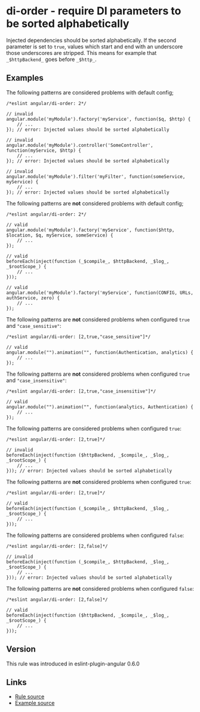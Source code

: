 <!-- WARNING: Generated documentation. Edit docs and examples in the rule and examples file ('rules/di-order.js', 'examples/di-order.js'). -->

# di-order - require DI parameters to be sorted alphabetically

Injected dependencies should be sorted alphabetically.
If the second parameter is set to `true`, values which start and end with an underscore those underscores are stripped.
This means for example that `_$httpBackend_` goes before `_$http_`.

## Examples

The following patterns are considered problems with default config;

    /*eslint angular/di-order: 2*/

    // invalid
    angular.module('myModule').factory('myService', function($q, $http) {
        // ...
    }); // error: Injected values should be sorted alphabetically

    // invalid
    angular.module('myModule').controller('SomeController', function(myService, $http) {
        // ...
    }); // error: Injected values should be sorted alphabetically

    // invalid
    angular.module('myModule').filter('myFilter', function(someService, myService) {
        // ...
    }); // error: Injected values should be sorted alphabetically

The following patterns are **not** considered problems with default config;

    /*eslint angular/di-order: 2*/

    // valid
    angular.module('myModule').factory('myService', function($http, $location, $q, myService, someService) {
        // ...
    });

    // valid
    beforeEach(inject(function (_$compile_, $httpBackend, _$log_, _$rootScope_) {
        // ...
    }));

    // valid
    angular.module('myModule').factory('myService', function(CONFIG, URLs, authService, zero) {
        // ...
    });

The following patterns are **not** considered problems when configured `true` and `"case_sensitive"`:

    /*eslint angular/di-order: [2,true,"case_sensitive"]*/

    // valid
    angular.module("").animation("", function(Authentication, analytics) {
        // ...
    });

The following patterns are **not** considered problems when configured `true` and `"case_insensitive"`:

    /*eslint angular/di-order: [2,true,"case_insensitive"]*/

    // valid
    angular.module("").animation("", function(analytics, Authentication) {
        // ...
    });

The following patterns are considered problems when configured `true`:

    /*eslint angular/di-order: [2,true]*/

    // invalid
    beforeEach(inject(function ($httpBackend, _$compile_, _$log_, _$rootScope_) {
        // ...
    })); // error: Injected values should be sorted alphabetically

The following patterns are **not** considered problems when configured `true`:

    /*eslint angular/di-order: [2,true]*/

    // valid
    beforeEach(inject(function (_$compile_, $httpBackend, _$log_, _$rootScope_) {
        // ...
    }));

The following patterns are considered problems when configured `false`:

    /*eslint angular/di-order: [2,false]*/

    // invalid
    beforeEach(inject(function (_$compile_, $httpBackend, _$log_, _$rootScope_) {
        // ...
    })); // error: Injected values should be sorted alphabetically

The following patterns are **not** considered problems when configured `false`:

    /*eslint angular/di-order: [2,false]*/

    // valid
    beforeEach(inject(function ($httpBackend, _$compile_, _$log_, _$rootScope_) {
        // ...
    }));

## Version

This rule was introduced in eslint-plugin-angular 0.6.0

## Links

* [Rule source](../rules/di-order.js)
* [Example source](../examples/di-order.js)
